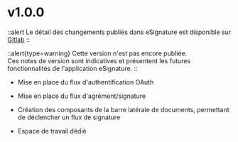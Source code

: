 # v1.0.0

::alert
Le détail des changements publiés dans eSignature est disponible sur [Gitlab](https://gitlab.com/dokos/payments/-/releases/v1.0.0)
::

::alert{type=warning}
Cette version n'est pas encore publiée.  
Ces notes de version sont indicatives et présentent les futures fonctionnalités de l'application eSignature.
::

- Mise en place du flux d'authentification OAuth  

- Mise en place du flux d'agrément/signature

- Création des composants de la barre latérale de documents, permettant de déclencher un flux de signature

- Espace de travail dédié
